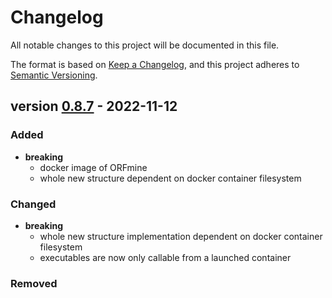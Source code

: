 # Changelog
All notable changes to this project will be documented in this file.

The format is based on [Keep a Changelog](https://keepachangelog.com/en/1.0.0/),
and this project adheres to [Semantic Versioning](https://semver.org/spec/v2.0.0.html).

##  version [0.8.7](https://github.com/i2bc/orfmine/releases) - 2022-11-12
### Added
- **breaking**
    - docker image of ORFmine
    - whole new structure dependent on docker container filesystem 

### Changed
- **breaking**
    - whole new structure implementation dependent on docker container filesystem 
    - executables are now only callable from a launched container


### Removed
